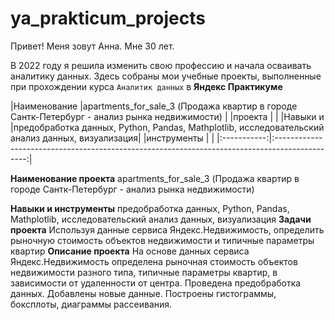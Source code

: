 # ya_prakticum_projects

Привет! Меня зовут Анна. Мне 30 лет. 

В 2022 году я решила изменить свою профессию и начала осваивать аналитику данных.
Здесь собраны мои учебные проекты, выполненные при прохождении курса `Аналитик данных` в **Яндекс Практикуме**

|Наименование |apartments_for_sale_3 (Продажа квартир в городе Сантк-Петербург - анализ рынка недвижимости)    |
|проекта      |                                                                                                |
|Навыки и     |предобработка данных, Python, Pandas, Mathplotlib, исследовательский анализ данных, визуализация|
|инструменты  |                                                                                                |
|:-----------:|:----------------------------------------------------------------------------------------------:|


**Наименование проекта** apartments_for_sale_3 (Продажа квартир в городе Сантк-Петербург - анализ рынка недвижимости) 

**Навыки и инструменты** предобработка данных, Python, Pandas, Mathplotlib, исследовательский анализ данных, визуализация
**Задачи проекта** Используя данные сервиса Яндекс.Недвижимость, определить рыночную стоимость объектов недвижимости 
и типичные параметры квартир
**Описание проекта** На основе данных сервиса Яндекс.Недвижимость определена рыночная стоимость объектов недвижимости разного типа, 
типичные параметры квартир, в зависимости от удаленности от центра. Проведена предобработка данных. Добавлены новые данные.
Построены гистограммы, боксплоты, диаграммы рассеивания.


